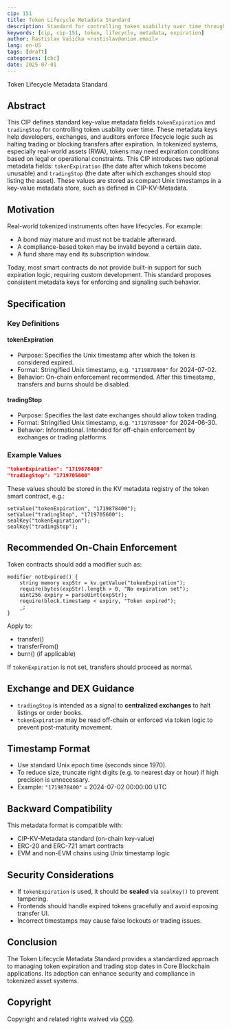 ```yaml
---
cip: 151
title: Token Lifecycle Metadata Standard
description: Standard for controlling token usability over time through metadata fields for expiration and trading stop dates.
keywords: [cip, cip-151, token, lifecycle, metadata, expiration]
author: Rastislav Vašička <rastislav@onion.email>
lang: en-US
tags: [draft]
categories: [cbc]
date: 2025-07-01
---
```


Token Lifecycle Metadata Standard

<!--truncate-->

## Abstract

This CIP defines standard key-value metadata fields `tokenExpiration` and `tradingStop` for controlling token usability over time. These metadata keys help developers, exchanges, and auditors enforce lifecycle logic such as halting trading or blocking transfers after expiration. In tokenized systems, especially real-world assets (RWA), tokens may need expiration conditions based on legal or operational constraints. This CIP introduces two optional metadata fields: `tokenExpiration` (the date after which tokens become unusable) and `tradingStop` (the date after which exchanges should stop listing the asset). These values are stored as compact Unix timestamps in a key-value metadata store, such as defined in CIP-KV-Metadata.

## Motivation

Real-world tokenized instruments often have lifecycles. For example:

- A bond may mature and must not be tradable afterward.
- A compliance-based token may be invalid beyond a certain date.
- A fund share may end its subscription window.

Today, most smart contracts do not provide built-in support for such expiration logic, requiring custom development. This standard proposes consistent metadata keys for enforcing and signaling such behavior.

## Specification

### Key Definitions

#### tokenExpiration

- Purpose: Specifies the Unix timestamp after which the token is considered expired.
- Format: Stringified Unix timestamp, e.g. `"1719878400"` for 2024-07-02.
- Behavior: On-chain enforcement recommended. After this timestamp, transfers and burns should be disabled.

#### tradingStop

- Purpose: Specifies the last date exchanges should allow token trading.
- Format: Stringified Unix timestamp, e.g. `"1719705600"` for 2024-06-30.
- Behavior: Informational. Intended for off-chain enforcement by exchanges or trading platforms.

### Example Values

```json
"tokenExpiration": "1719878400"
"tradingStop": "1719705600"
```

These values should be stored in the KV metadata registry of the token smart contract, e.g.:

```solidity
setValue("tokenExpiration", "1719878400");
setValue("tradingStop", "1719705600");
sealKey("tokenExpiration");
sealKey("tradingStop");
```

## Recommended On-Chain Enforcement

Token contracts should add a modifier such as:

```solidity
modifier notExpired() {
    string memory expStr = kv.getValue("tokenExpiration");
    require(bytes(expStr).length > 0, "No expiration set");
    uint256 expiry = parseUint(expStr);
    require(block.timestamp < expiry, "Token expired");
    _;
}
```

Apply to:

- transfer()
- transferFrom()
- burn() (if applicable)

If `tokenExpiration` is not set, transfers should proceed as normal.

## Exchange and DEX Guidance

- `tradingStop` is intended as a signal to **centralized exchanges** to halt listings or order books.
- `tokenExpiration` may be read off-chain or enforced via token logic to prevent post-maturity movement.

## Timestamp Format

- Use standard Unix epoch time (seconds since 1970).
- To reduce size, truncate right digits (e.g. to nearest day or hour) if high precision is unnecessary.
- Example:
  `"1719878400"` = 2024-07-02 00:00:00 UTC

## Backward Compatibility

This metadata format is compatible with:

- CIP-KV-Metadata standard (on-chain key-value)
- ERC-20 and ERC-721 smart contracts
- EVM and non-EVM chains using Unix timestamp logic

## Security Considerations

- If `tokenExpiration` is used, it should be **sealed** via `sealKey()` to prevent tampering.
- Frontends should handle expired tokens gracefully and avoid exposing transfer UI.
- Incorrect timestamps may cause false lockouts or trading issues.

## Conclusion

The Token Lifecycle Metadata Standard provides a standardized approach to managing token expiration and trading stop dates in Core Blockchain applications. Its adoption can enhance security and compliance in tokenized asset systems.

## Copyright

Copyright and related rights waived via [CC0](https://creativecommons.org/publicdomain/zero/1.0/).
